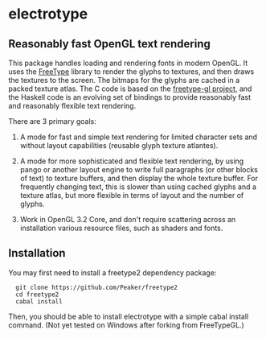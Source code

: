 # electrotype

## Reasonably fast OpenGL text rendering

This package handles loading and rendering fonts in modern OpenGL. It uses the
[FreeType](http://www.freetype.org "FreeType") library to render the glyphs to textures, and then draws the textures
to the screen. The bitmaps for the glyphs are cached in a packed texture atlas.
The C code is based on the [freetype-gl
project](http://code.google.com/p/freetype-gl/ "freetype-gl"), and the Haskell
code is an evolving set of bindings to provide reasonably fast and reasonably
flexible text rendering.

There are 3 primary goals:

1. A mode for fast and simple text rendering for limited character sets and
   without layout capabilities (reusable glyph texture atlantes).

2. A mode for more sophisticated and flexible text rendering, by using pango or
   another layout engine to write full paragraphs (or other blocks of text) to
   texture buffers, and then display the whole texture buffer. For frequently
   changing text, this is slower than using cached glyphs and a texture atlas,
   but more flexible in terms of layout and the number of glyphs.

3. Work in OpenGL 3.2 Core, and don't require scattering across an installation
   various resource files, such as shaders and fonts.

## Installation

You may first need to install a freetype2 dependency package:

```shell
  git clone https://github.com/Peaker/freetype2
  cd freetype2
  cabal install
```

Then, you should be able to install electrotype with a simple cabal install
command. (Not yet tested on Windows after forking from FreeTypeGL.)
